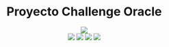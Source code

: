 <div align="center">
<h1>Proyecto Challenge Oracle</h1>
<img src="./assets/Screenshot.png">
</div>
<div align="center">
    <img src=["https://img.shields.io/badge/JavaScript-FEFF01?logo=javascript&logoColor=000000&style=for-the-badge"](https://github.com/ZeroRyper/org/blob/master/src/componets/img/Screenshot_ORG.png?raw=true)/>
    <img src="https://img.shields.io/badge/HTML-EC6231?logo=html5&logoColor=FFFFFF&style=for-the-badge" />
    <img src="https://img.shields.io/badge/CSS-01A3D8?logo=css3&logoColor=FFFFFF&style=for-the-badge" />
    <img src="https://img.shields.io/badge/SASS-CD6799?logo=sass&logoColor=FFFFFF&style=for-the-badge" />
</div>
